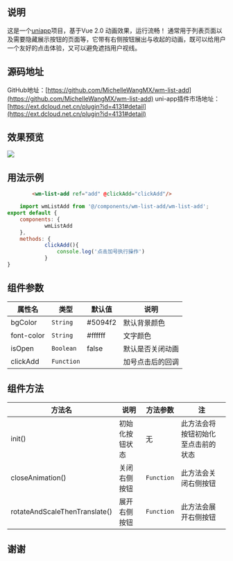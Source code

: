 ## 说明
这是一个[uniapp](https://uniapp.dcloud.io/)项目，基于Vue 2.0 动画效果，运行流畅！
通常用于列表页面以及需要隐藏展示按钮的页面等，它带有右侧按钮展出与收起的动画，既可以给用户一个友好的点击体验，又可以避免遮挡用户视线。

## 源码地址
GitHub地址：[https://github.com/MichelleWangMX/wm-list-add](https://github.com/MichelleWangMX/wm-list-add)
uni-app插件市场地址：[https://ext.dcloud.net.cn/plugin?id=4131#detail](https://ext.dcloud.net.cn/plugin?id=4131#detail)

## 效果预览
![](https://ftp.bmp.ovh/imgs/2021/02/9d9b17da8190d96e.gif)

## 用法示例

```html
		<wm-list-add ref="add" @clickAdd="clickAdd"/>
```

```js
	import wmListAdd from '@/components/wm-list-add/wm-list-add';
export default {
	components: {
			wmListAdd
	},
	methods: {
			clickAdd(){
				console.log('点击加号执行操作')
			}
}
```
	
## 组件参数
|  属性名   | 类型  | 默认值  | 说明  |
|  ----  | ----  | ----  | ----  |
| bgColor  | `String` | #5094f2 | 默认背景颜色 |
| font-color  | `String` | #ffffff | 文字颜色 |
| isOpen  | `Boolean` | false | 默认是否关闭动画 |
| clickAdd | `Function` |   | 加号点击后的回调  |


## 组件方法
|  方法名   |  说明  | 方法参数 |  注  |
|  ----  | ----  | ----  | ----  |
| init()  |  初始化按钮状态  | 无 | 此方法会将按钮初始化至点击前的状态 |
| closeAnimation()  |  关闭右侧按钮  | `Function` | 此方法会关闭右侧按钮 |
| rotateAndScaleThenTranslate()  |  展开右侧按钮  | `Function` | 此方法会展开右侧按钮 |


## 谢谢
